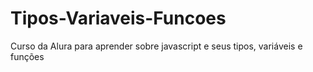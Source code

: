 # Tipos-Variaveis-Funcoes
Curso da Alura para aprender sobre javascript e seus tipos, variáveis e funções

